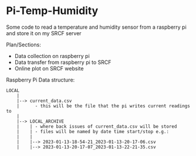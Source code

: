 # Pi-Temp-Humidity

Some code to read a temperature and humidity sensor from a raspberry pi and store it on my SRCF server

Plan/Sections:
 - Data collection on raspberry pi
 - Data transfer from raspberry pi to SRCF
 - Online plot on SRCF website
 
Raspberry Pi Data structure:
```
LOCAL
    |
    |--> current_data.csv
    |      - this will be the file that the pi writes current readings to
    |
    |--> LOCAL_ARCHIVE
    |    | - where back issues of current_data.csv will be stored
    |    | - files will be named by date time start/stop e.g.:
    |    |
    |    |--> 2023-01-13-18-54-21_2023-01-13-20-17-06.csv
    |    |--> 2023-01-13-20-17-07_2023-01-13-22-21-35.csv
